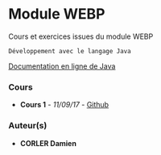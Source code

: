 # Module WEBP

Cours et exercices issues du module WEBP
```
Développement avec le langage Java
```
[Documentation en ligne de Java](https://docs.oracle.com/javase/7/docs/api/)

### Cours

* **Cours 1** - *11/09/17* - [Github](Cours/Séance_1_2017/webp_110917_corler_cours_1.md)

### Auteur(s)

* **CORLER Damien**
